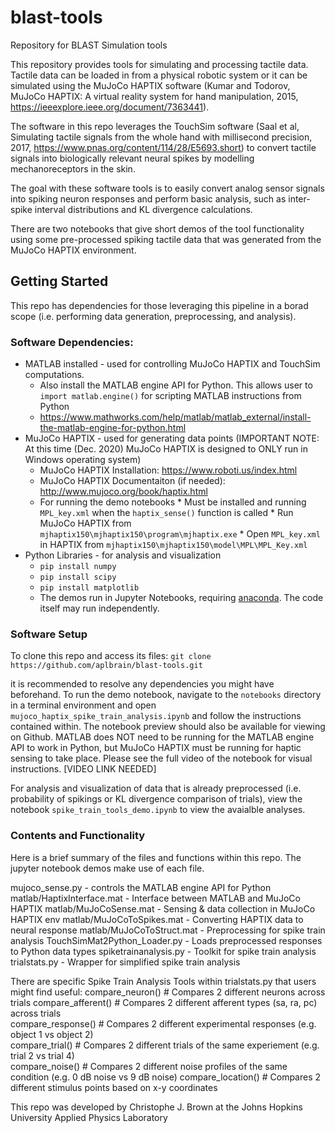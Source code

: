 # blast-tools
Repository for BLAST Simulation tools

This repository provides tools for simulating and processing tactile data. Tactile data can be loaded in from a physical robotic system or it can be simulated using the MuJoCo HAPTIX software (Kumar and Todorov, MuJoCo HAPTIX: A virtual reality system for hand manipulation, 2015, https://ieeexplore.ieee.org/document/7363441). 

The software in this repo leverages the TouchSim software (Saal et al, Simulating tactile signals from the whole hand with millisecond precision, 2017, https://www.pnas.org/content/114/28/E5693.short) to convert tactile signals into biologically relevant neural spikes by modelling mechanoreceptors in the skin.

The goal with these software tools is to easily convert analog sensor signals into spiking neuron responses and perform basic analysis, such as inter-spike interval distributions and KL divergence calculations.

There are two notebooks that give short demos of the tool functionality using some pre-processed spiking tactile data that was generated from the MuJoCo HAPTIX environment.

## Getting Started

This repo has dependencies for those leveraging this pipeline in a borad scope (i.e. performing data generation, preprocessing, and analysis).

### Software Dependencies:
* MATLAB installed - used for controlling MuJoCo HAPTIX and TouchSim computations.
    * Also install the MATLAB engine API for Python. This allows user to `import matlab.engine()` for scripting MATLAB instructions from Python
    * https://www.mathworks.com/help/matlab/matlab_external/install-the-matlab-engine-for-python.html
* MuJoCo HAPTIX - used for generating data points (IMPORTANT NOTE: At this time (Dec. 2020) MuJoCo HAPTIX is designed to ONLY run in Windows operating system)
    * MuJoCo HAPTIX Installation: https://www.roboti.us/index.html
    * MuJoCo HAPTIX Documentaiton (if needed): http://www.mujoco.org/book/haptix.html
    * For running the demo notebooks
          * Must be installed and running `MPL_key.xml` when the `haptix_sense()` function is called
          * Run MuJoCo HAPTIX from `mjhaptix150\mjhaptix150\program\mjhaptix.exe`
          * Open `MPL_key.xml` in HAPTIX from  `mjhaptix150\mjhaptix150\model\MPL\MPL_Key.xml`
* Python Libraries - for analysis and visualization
    * `pip install numpy`
    * `pip install scipy`
    * `pip install matplotlib`
    * The demos run in Jupyter Notebooks, requiring [anaconda](https://docs.anaconda.com/anaconda/install/). The code itself may run independently.
          
### Software Setup

To clone this repo and access its files: `git clone https://github.com/aplbrain/blast-tools.git`

it is recommended to resolve any dependencies you might have beforehand. To run the demo notebook, navigate to the `notebooks` directory in a terminal environment and open `mujoco_haptix_spike_train_analysis.ipynb` and follow the instructions contained within. The notebook preview should also be available for viewing on Github. MATLAB does NOT need to be running for the MATLAB engine API to work in Python, but MuJoCo HAPTIX must be running for haptic sensing to take place. Please see the full video of the notebook for visual instructions. [VIDEO LINK NEEDED]

For analysis and visualization of data that is already preprocessed (i.e. probability of spikings or KL divergence comparison of trials), view the notebook `spike_train_tools_demo.ipynb` to view the avaialble analyses.

### Contents and Functionality

Here is a brief summary of the files and functions within this repo. The jupyter notebook demos make use of each file.

mujoco_sense.py - controls the MATLAB engine API for Python
matlab/HaptixInterface.mat - Interface between MATLAB and MuJoCo HAPTIX
matlab/MuJoCoSense.mat - Sensing & data collection in MuJoCo HAPTIX env
matlab/MuJoCoToSpikes.mat - Converting HAPTIX data to neural response
matlab/MuJoCoToStruct.mat - Preprocessing for spike train analysis
TouchSimMat2Python_Loader.py - Loads preprocessed responses to Python data types
spiketrainanalysis.py - Toolkit for spike train analysis
trialstats.py - Wrapper for simplified spike train analysis

There are specific Spike Train Analysis Tools within trialstats.py that users might find useful:
compare_neuron()   # Compares 2 different neurons across trials 
compare_afferent() # Compares 2 different afferent types (sa, ra, pc) across trials  
compare_response() # Compares 2 different experimental responses (e.g. object 1 vs object 2)  
compare_trial()    # Compares 2 different trials of the same experiement (e.g. trial 2 vs trial 4)  
compare_noise()    # Compares 2 different noise profiles of the same condition (e.g. 0 dB noise vs 9 dB noise) 
compare_location() # Compares 2 different stimulus points based on x-y coordinates


This repo was developed by Christophe J. Brown at the Johns Hopkins University Applied Physics Laboratory
 
